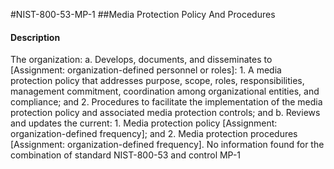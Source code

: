 #NIST-800-53-MP-1
##Media Protection Policy And Procedures
#### Description
The organization:
  a.  Develops, documents, and disseminates to [Assignment: organization-defined personnel or roles]:
    1.  A media protection policy that addresses purpose, scope, roles, responsibilities, management commitment, coordination among organizational entities, and compliance; and
    2.  Procedures to facilitate the implementation of the media protection policy and associated media protection controls; and
  b.  Reviews and updates the current:
    1.  Media protection policy [Assignment: organization-defined frequency]; and
    2.  Media protection procedures [Assignment: organization-defined frequency].
No information found for the combination of standard NIST-800-53 and control MP-1
